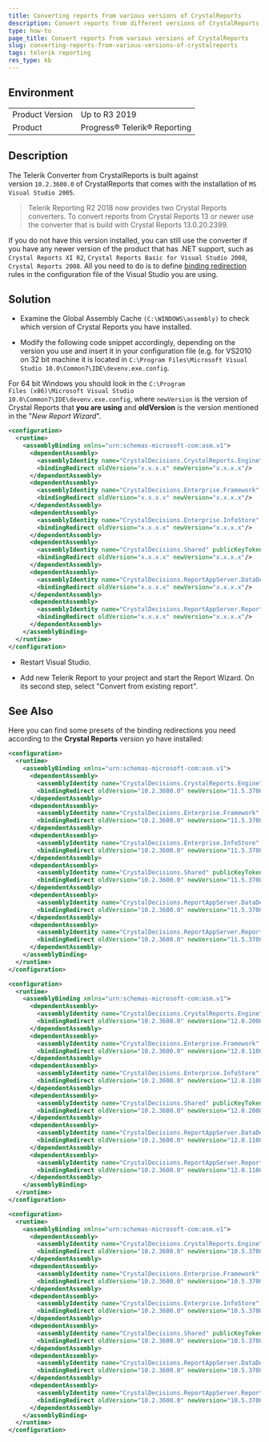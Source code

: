 ```yaml
---
title: Converting reports from various versions of CrystalReports
description: Convert reports from different versions of CrystalReports, using the Telerik Converter.
type: how-to
page_title: Convert reports from various versions of CrystalReports
slug: converting-reports-from-various-versions-of-crystalreports
tags: telerik reporting
res_type: kb
---
```


## Environment
<table>
	<tbody>
		<tr>
			<td>Product Version</td>
			<td>Up to R3 2019</td>
		</tr>
		<tr>
			<td>Product</td>
			<td>Progress® Telerik® Reporting</td>
		</tr>
	</tbody>
</table>


## Description

The Telerik Converter from CrystalReports is built against version `10.2.3600.0` of CrystalReports that comes with the installation of `MS Visual Studio 2005`.   

> Telerik Reporting R2 2018 now provides two Crystal Reports converters. To convert reports from Crystal Reports 13 or newer use the converter that is build with Crystal Reports 13.0.20.2399.

If you do not have this version installed, you can still use the converter if you have any newer version of the product that has .NET support, such as `Crystal Reports XI R2`, `Crystal Reports Basic for Visual Studio 2008`, `Crystal Reports 2008`. All you need to do is to define <a href="https://docs.microsoft.com/en-us/dotnet/framework/configure-apps/redirect-assembly-versions" target="_blank">binding redirection</a> rules in the configuration file of the Visual Studio you are using.  
  
## Solution

- Examine the Global Assembly Cache `(C:\WINDOWS\assembly)` to check which version of Crystal Reports you have installed.

- Modify the following code snippet accordingly, depending on the version you use and insert it in your configuration file (e.g. for VS2010 on 32 bit machine it is located in `C:\Program Files\Microsoft Visual Studio 10.0\Common7\IDE\devenv.exe.config`. 
 
For 64 bit Windows you should look in the `C:\Program Files (x86)\Microsoft Visual Studio 10.0\Common7\IDE\devenv.exe.config`, where `newVersion` is the version of Crystal Reports that **you are using** and **oldVersion** is the version mentioned in the "_New Report Wizard_".

````XML
<configuration>  
  <runtime>  
    <assemblyBinding xmlns="urn:schemas-microsoft-com:asm.v1">  
      <dependentAssembly>  
        <assemblyIdentity name="CrystalDecisions.CrystalReports.Engine" publicKeyToken="692fbea5521e1304" culture="neutral"/>  
        <bindingRedirect oldVersion="x.x.x.x" newVersion="x.x.x.x"/>  
      </dependentAssembly>  
      <dependentAssembly>  
        <assemblyIdentity name="CrystalDecisions.Enterprise.Framework" publicKeyToken="692fbea5521e1304" culture="neutral"/>  
        <bindingRedirect oldVersion="x.x.x.x" newVersion="x.x.x.x"/>  
      </dependentAssembly>  
      <dependentAssembly>  
        <assemblyIdentity name="CrystalDecisions.Enterprise.InfoStore" publicKeyToken="692fbea5521e1304" culture="neutral"/>  
        <bindingRedirect oldVersion="x.x.x.x" newVersion="x.x.x.x"/>  
      </dependentAssembly>  
      <dependentAssembly>  
        <assemblyIdentity name="CrystalDecisions.Shared" publicKeyToken="692fbea5521e1304" culture="neutral"/>  
        <bindingRedirect oldVersion="x.x.x.x" newVersion="x.x.x.x"/>  
      </dependentAssembly>
      <dependentAssembly>
        <assemblyIdentity name="CrystalDecisions.ReportAppServer.DataDefModel" publicKeyToken="692fbea5521e1304" culture="neutral"/>  
        <bindingRedirect oldVersion="x.x.x.x" newVersion="x.x.x.x"/>
      </dependentAssembly>
      <dependentAssembly>
        <assemblyIdentity name="CrystalDecisions.ReportAppServer.ReportDefModel" publicKeyToken="692fbea5521e1304" culture="neutral"/>  
        <bindingRedirect oldVersion="x.x.x.x" newVersion="x.x.x.x"/>
      </dependentAssembly>	    
    </assemblyBinding>  
  </runtime>  
</configuration>
````


- Restart Visual Studio.

- Add new Telerik Report to your project and start the Report Wizard. On its second step, select "Convert from existing report".


## See Also 

Here you can find some presets of the binding redirections you need according to the **Crystal Reports** version yo have installed:

````XML
<configuration>  
  <runtime>  
    <assemblyBinding xmlns="urn:schemas-microsoft-com:asm.v1">  
      <dependentAssembly>  
        <assemblyIdentity name="CrystalDecisions.CrystalReports.Engine" publicKeyToken="692fbea5521e1304" culture="neutral"/>  
        <bindingRedirect oldVersion="10.2.3600.0" newVersion="11.5.3700.0"/>  
      </dependentAssembly>  
      <dependentAssembly>  
        <assemblyIdentity name="CrystalDecisions.Enterprise.Framework" publicKeyToken="692fbea5521e1304" culture="neutral"/>  
        <bindingRedirect oldVersion="10.2.3600.0" newVersion="11.5.3700.0"/>  
      </dependentAssembly>  
      <dependentAssembly>  
        <assemblyIdentity name="CrystalDecisions.Enterprise.InfoStore" publicKeyToken="692fbea5521e1304" culture="neutral"/>  
        <bindingRedirect oldVersion="10.2.3600.0" newVersion="11.5.3700.0"/>  
      </dependentAssembly>  
      <dependentAssembly>  
        <assemblyIdentity name="CrystalDecisions.Shared" publicKeyToken="692fbea5521e1304" culture="neutral"/>  
        <bindingRedirect oldVersion="10.2.3600.0" newVersion="11.5.3700.0"/>  
      </dependentAssembly>
      <dependentAssembly>
        <assemblyIdentity name="CrystalDecisions.ReportAppServer.DataDefModel" publicKeyToken="692fbea5521e1304" culture="neutral"/>  
        <bindingRedirect oldVersion="10.2.3600.0" newVersion="11.5.3700.0"/>
      </dependentAssembly>
      <dependentAssembly>
        <assemblyIdentity name="CrystalDecisions.ReportAppServer.ReportDefModel" publicKeyToken="692fbea5521e1304" culture="neutral"/>  
        <bindingRedirect oldVersion="10.2.3600.0" newVersion="11.5.3700.0"/>
      </dependentAssembly>	    
    </assemblyBinding>  
  </runtime>  
</configuration>
````


````XML
<configuration>  
  <runtime>  
    <assemblyBinding xmlns="urn:schemas-microsoft-com:asm.v1">  
      <dependentAssembly>  
        <assemblyIdentity name="CrystalDecisions.CrystalReports.Engine" publicKeyToken="692fbea5521e1304" culture="neutral"/>  
        <bindingRedirect oldVersion="10.2.3600.0" newVersion="12.0.2000.0"/>  
      </dependentAssembly>  
      <dependentAssembly>  
        <assemblyIdentity name="CrystalDecisions.Enterprise.Framework" publicKeyToken="692fbea5521e1304" culture="neutral"/>  
        <bindingRedirect oldVersion="10.2.3600.0" newVersion="12.0.1100.0"/>  
      </dependentAssembly>  
      <dependentAssembly>  
        <assemblyIdentity name="CrystalDecisions.Enterprise.InfoStore" publicKeyToken="692fbea5521e1304" culture="neutral"/>  
        <bindingRedirect oldVersion="10.2.3600.0" newVersion="12.0.1100.0"/>  
      </dependentAssembly>  
      <dependentAssembly>  
        <assemblyIdentity name="CrystalDecisions.Shared" publicKeyToken="692fbea5521e1304" culture="neutral"/>  
        <bindingRedirect oldVersion="10.2.3600.0" newVersion="12.0.2000.0"/>  
      </dependentAssembly>
      <dependentAssembly>
        <assemblyIdentity name="CrystalDecisions.ReportAppServer.DataDefModel" publicKeyToken="692fbea5521e1304" culture="neutral"/>  
        <bindingRedirect oldVersion="10.2.3600.0" newVersion="12.0.1100.0"/>
      </dependentAssembly>
      <dependentAssembly>
        <assemblyIdentity name="CrystalDecisions.ReportAppServer.ReportDefModel" publicKeyToken="692fbea5521e1304" culture="neutral"/>  
        <bindingRedirect oldVersion="10.2.3600.0" newVersion="12.0.1100.0"/>
      </dependentAssembly>	    
    </assemblyBinding>  
  </runtime>  
</configuration> 
````


````XML
<configuration>  
  <runtime>  
    <assemblyBinding xmlns="urn:schemas-microsoft-com:asm.v1">  
      <dependentAssembly>  
        <assemblyIdentity name="CrystalDecisions.CrystalReports.Engine" publicKeyToken="692fbea5521e1304" culture="neutral"/>  
        <bindingRedirect oldVersion="10.2.3600.0" newVersion="10.5.3700.0"/>  
      </dependentAssembly>  
      <dependentAssembly>  
        <assemblyIdentity name="CrystalDecisions.Enterprise.Framework" publicKeyToken="692fbea5521e1304" culture="neutral"/>  
        <bindingRedirect oldVersion="10.2.3600.0" newVersion="10.5.3700.0"/>  
      </dependentAssembly>  
      <dependentAssembly>  
        <assemblyIdentity name="CrystalDecisions.Enterprise.InfoStore" publicKeyToken="692fbea5521e1304" culture="neutral"/>  
        <bindingRedirect oldVersion="10.2.3600.0" newVersion="10.5.3700.0"/>  
      </dependentAssembly>  
      <dependentAssembly>  
        <assemblyIdentity name="CrystalDecisions.Shared" publicKeyToken="692fbea5521e1304" culture="neutral"/>  
        <bindingRedirect oldVersion="10.2.3600.0" newVersion="10.5.3700.0"/>  
      </dependentAssembly>
      <dependentAssembly>
        <assemblyIdentity name="CrystalDecisions.ReportAppServer.DataDefModel" publicKeyToken="692fbea5521e1304" culture="neutral"/>  
        <bindingRedirect oldVersion="10.2.3600.0" newVersion="10.5.3700.0"/>
      </dependentAssembly>
      <dependentAssembly>
        <assemblyIdentity name="CrystalDecisions.ReportAppServer.ReportDefModel" publicKeyToken="692fbea5521e1304" culture="neutral"/>  
        <bindingRedirect oldVersion="10.2.3600.0" newVersion="10.5.3700.0"/>
      </dependentAssembly>	    
    </assemblyBinding>  
  </runtime>  
</configuration>
````

